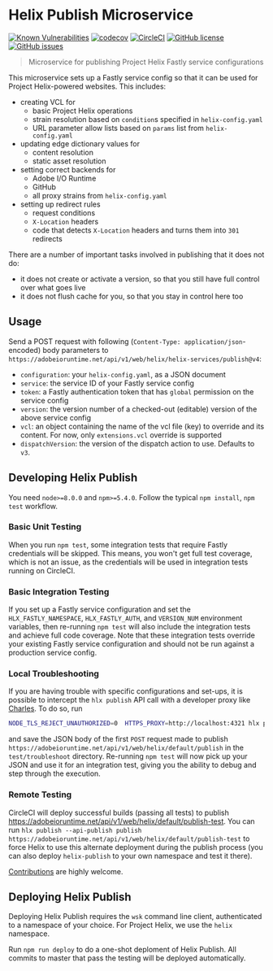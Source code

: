 # Helix Publish Microservice


[![Known Vulnerabilities](https://snyk.io/test/github/adobe/helix-publish/badge.svg?targetFile=package.json)](https://snyk.io/test/github/adobe/helix-publish?targetFile=package.json)
[![codecov](https://img.shields.io/codecov/c/github/adobe/helix-publish.svg)](https://codecov.io/gh/adobe/helix-publish)
[![CircleCI](https://img.shields.io/circleci/project/github/adobe/helix-publish.svg)](https://circleci.com/gh/adobe/helix-publish)
[![GitHub license](https://img.shields.io/github/license/adobe/helix-publish.svg)](https://github.com/adobe/helix-publish/blob/master/LICENSE)
[![GitHub issues](https://img.shields.io/github/issues/adobe/helix-publish.svg)](https://github.com/adobe/helix-publish/issues)

> Microservice for publishing Project Helix Fastly service configurations

This microservice sets up a Fastly service config so that it can be used for Project Helix-powered websites. This includes:

- creating VCL for
  - basic Project Helix operations
  - strain resolution based on `condition`s specified in `helix-config.yaml`
  - URL parameter allow lists based on `params` list from `helix-config.yaml`
- updating edge dictionary values for
  - content resolution
  - static asset resolution
- setting correct backends for
  - Adobe I/O Runtime
  - GitHub
  - all proxy strains from `helix-config.yaml`
- setting up redirect rules
  - request conditions
  - `X-Location` headers
  - code that detects `X-Location` headers and turns them into `301` redirects

There are a number of important tasks involved in publishing that it does not do:

- it does not create or activate a version, so that you still have full control over what goes live
- it does not flush cache for you, so that you stay in control here too

## Usage

Send a POST request with following (`Content-Type: application/json`-encoded) body parameters to `https://adobeioruntime.net/api/v1/web/helix/helix-services/publish@v4`:

* `configuration`: your `helix-config.yaml`, as a JSON document
* `service`: the service ID of your Fastly service config
* `token`: a Fastly authentication token that has `global` permission on the service config
* `version`: the version number of a checked-out (editable) version of the above service config
* `vcl`: an object containing the name of the vcl file (key) to override and its content. For now, only `extensions.vcl` override is supported
* `dispatchVersion`: the version of the dispatch action to use. Defaults to `v3`.

## Developing Helix Publish

You need `node>=8.0.0` and `npm>=5.4.0`. Follow the typical `npm install`, `npm test` workflow.

### Basic Unit Testing

When you run `npm test`, some integration tests that require Fastly credentials will be skipped. This means, you won't get full test coverage, which is not an issue, as the credentials will be used in integration tests running on CircleCI.

### Basic Integration Testing

If you set up a Fastly service configuration and set the `HLX_FASTLY_NAMESPACE`, `HLX_FASTLY_AUTH`, and `VERSION_NUM` environment variables, then re-running `npm test` will also include the integration tests and achieve full code coverage. Note that these integration tests override your existing Fastly service configuration and should not be run against a production service config.

### Local Troubleshooting

If you are having trouble with specific configurations and set-ups, it is possible to intercept the `hlx publish` API call with a developer proxy like [Charles](https://www.charlesproxy.com). To do so, run 

```bash
NODE_TLS_REJECT_UNAUTHORIZED=0  HTTPS_PROXY=http://localhost:4321 hlx publish
```

and save the JSON body of the first `POST` request made to publish `https://adobeioruntime.net/api/v1/web/helix/default/publish` in the `test/troubleshoot` directory. Re-running `npm test` will now pick up your JSON and use it for an integration test, giving you the ability to debug and step through the execution.

### Remote Testing

CircleCI will deploy successful builds (passing all tests) to publish https://adobeioruntime.net/api/v1/web/helix/default/publish-test. You can run `hlx publish --api-publish publish https://adobeioruntime.net/api/v1/web/helix/default/publish-test` to force Helix to use this alternate deployment during the publish process (you can also deploy `helix-publish` to your own namespace and test it there).

[Contributions](CONTRIBUTING.md) are highly welcome.

## Deploying Helix Publish

Deploying Helix Publish requires the `wsk` command line client, authenticated to a namespace of your choice. For Project Helix, we use the `helix` namespace.

Run `npm run deploy` to do a one-shot deploment of Helix Publish. All commits to master that pass the testing will be deployed automatically.
